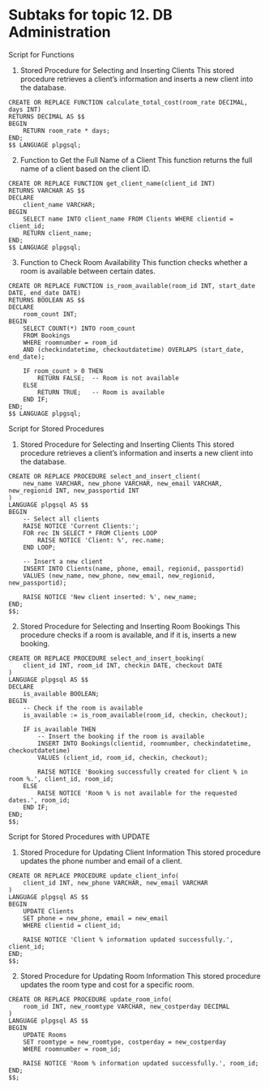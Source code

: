 # Subtaks for topic 12. DB Administration

Script for Functions

1. Stored Procedure for Selecting and Inserting Clients
This stored procedure retrieves a client’s information and inserts a new client into the database.
```
CREATE OR REPLACE FUNCTION calculate_total_cost(room_rate DECIMAL, days INT) 
RETURNS DECIMAL AS $$
BEGIN
    RETURN room_rate * days;
END;
$$ LANGUAGE plpgsql;
```

2. Function to Get the Full Name of a Client
This function returns the full name of a client based on the client ID.
```
CREATE OR REPLACE FUNCTION get_client_name(client_id INT) 
RETURNS VARCHAR AS $$
DECLARE
    client_name VARCHAR;
BEGIN
    SELECT name INTO client_name FROM Clients WHERE clientid = client_id;
    RETURN client_name;
END;
$$ LANGUAGE plpgsql;
```

3. Function to Check Room Availability
This function checks whether a room is available between certain dates.
```
CREATE OR REPLACE FUNCTION is_room_available(room_id INT, start_date DATE, end_date DATE) 
RETURNS BOOLEAN AS $$
DECLARE
    room_count INT;
BEGIN
    SELECT COUNT(*) INTO room_count 
    FROM Bookings
    WHERE roomnumber = room_id 
    AND (checkindatetime, checkoutdatetime) OVERLAPS (start_date, end_date);
    
    IF room_count > 0 THEN
        RETURN FALSE;  -- Room is not available
    ELSE
        RETURN TRUE;   -- Room is available
    END IF;
END;
$$ LANGUAGE plpgsql;
```

Script for Stored Procedures

1. Stored Procedure for Selecting and Inserting Clients
This stored procedure retrieves a client’s information and inserts a new client into the database.
```
CREATE OR REPLACE PROCEDURE select_and_insert_client(
    new_name VARCHAR, new_phone VARCHAR, new_email VARCHAR, new_regionid INT, new_passportid INT
)
LANGUAGE plpgsql AS $$
BEGIN
    -- Select all clients
    RAISE NOTICE 'Current Clients:';
    FOR rec IN SELECT * FROM Clients LOOP
        RAISE NOTICE 'Client: %', rec.name;
    END LOOP;
    
    -- Insert a new client
    INSERT INTO Clients(name, phone, email, regionid, passportid)
    VALUES (new_name, new_phone, new_email, new_regionid, new_passportid);
    
    RAISE NOTICE 'New client inserted: %', new_name;
END;
$$;
```

2. Stored Procedure for Selecting and Inserting Room Bookings
This procedure checks if a room is available, and if it is, inserts a new booking.
```
CREATE OR REPLACE PROCEDURE select_and_insert_booking(
    client_id INT, room_id INT, checkin DATE, checkout DATE
)
LANGUAGE plpgsql AS $$
DECLARE
    is_available BOOLEAN;
BEGIN
    -- Check if the room is available
    is_available := is_room_available(room_id, checkin, checkout);
    
    IF is_available THEN
        -- Insert the booking if the room is available
        INSERT INTO Bookings(clientid, roomnumber, checkindatetime, checkoutdatetime)
        VALUES (client_id, room_id, checkin, checkout);
        
        RAISE NOTICE 'Booking successfully created for client % in room %.', client_id, room_id;
    ELSE
        RAISE NOTICE 'Room % is not available for the requested dates.', room_id;
    END IF;
END;
$$;
```

Script for Stored Procedures with UPDATE

1. Stored Procedure for Updating Client Information
This stored procedure updates the phone number and email of a client.
```
CREATE OR REPLACE PROCEDURE update_client_info(
    client_id INT, new_phone VARCHAR, new_email VARCHAR
)
LANGUAGE plpgsql AS $$
BEGIN
    UPDATE Clients
    SET phone = new_phone, email = new_email
    WHERE clientid = client_id;
    
    RAISE NOTICE 'Client % information updated successfully.', client_id;
END;
$$;
```

2. Stored Procedure for Updating Room Information
This stored procedure updates the room type and cost for a specific room.
```
CREATE OR REPLACE PROCEDURE update_room_info(
    room_id INT, new_roomtype VARCHAR, new_costperday DECIMAL
)
LANGUAGE plpgsql AS $$
BEGIN
    UPDATE Rooms
    SET roomtype = new_roomtype, costperday = new_costperday
    WHERE roomnumber = room_id;
    
    RAISE NOTICE 'Room % information updated successfully.', room_id;
END;
$$;
```

